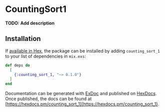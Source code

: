 # CountingSort1

**TODO: Add description**

## Installation

If [available in Hex](https://hex.pm/docs/publish), the package can be installed
by adding `counting_sort_1` to your list of dependencies in `mix.exs`:

```elixir
def deps do
  [
    {:counting_sort_1, "~> 0.1.0"}
  ]
end
```

Documentation can be generated with [ExDoc](https://github.com/elixir-lang/ex_doc)
and published on [HexDocs](https://hexdocs.pm). Once published, the docs can
be found at [https://hexdocs.pm/counting_sort_1](https://hexdocs.pm/counting_sort_1).

